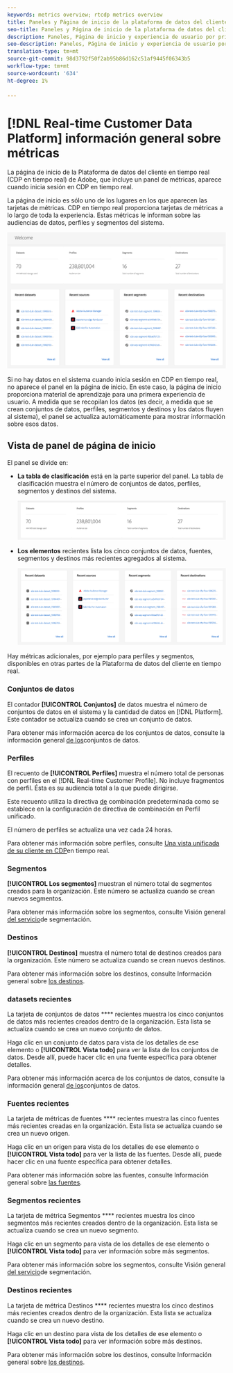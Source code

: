 ```yaml
---
keywords: metrics overview; rtcdp metrics overview
title: Paneles y Página de inicio de la plataforma de datos del cliente en tiempo real
seo-title: Paneles y Página de inicio de la plataforma de datos del cliente en tiempo real
description: Paneles, Página de inicio y experiencia de usuario por primera vez de Adobe Experience Platform
seo-description: Paneles, Página de inicio y experiencia de usuario por primera vez de Adobe Experience Platform
translation-type: tm+mt
source-git-commit: 98d3792f50f2ab95b86d162c51af9445f06343b5
workflow-type: tm+mt
source-wordcount: '634'
ht-degree: 1%

---
```



# [!DNL Real-time Customer Data Platform] información general sobre métricas

La página de inicio de la Plataforma de datos del cliente en tiempo real (CDP en tiempo real) de Adobe, que incluye un panel de métricas, aparece cuando inicia sesión en CDP en tiempo real.

La página de inicio es sólo uno de los lugares en los que aparecen las tarjetas de métricas. CDP en tiempo real proporciona tarjetas de métricas a lo largo de toda la experiencia. Estas métricas le informan sobre las audiencias de datos, perfiles y segmentos del sistema.

![imagen](assets/home.png)

Si no hay datos en el sistema cuando inicia sesión en CDP en tiempo real, no aparece el panel en la página de inicio. En este caso, la página de inicio proporciona material de aprendizaje para una primera experiencia de usuario. A medida que se recopilan los datos (es decir, a medida que se crean <!--sources-->conjuntos de datos, perfiles, segmentos y destinos y los datos fluyen al sistema), el panel se actualiza automáticamente para mostrar información sobre esos datos<!-- in metric cards-->.

## Vista de panel de página de inicio

<!--The dashboard shows information in several areas. Each category of information displays for the time range shown beneath the data.-->

El panel se divide en<!-- two areas.-->:

* **La tabla de clasificación** está en la parte superior del panel. La tabla de clasificación muestra el número de conjuntos de datos, perfiles, segmentos y destinos del sistema.

   ![imagen](assets/leaderboard.png)

<!-- * **Metric cards** display beneath the leaderboard. Metric cards show additional information, such as percentages or trends. Metric cards appear as data is collected.
    ![image](assets/home-metrics.jpg)
Some information is shown in different ways on both the leaderboard and metric cards. -->
* **Los elementos** recientes lista los cinco conjuntos de datos, fuentes, segmentos y destinos más recientes agregados al sistema.

   ![imagen](assets/recent.png)

Hay métricas adicionales, por ejemplo para perfiles y segmentos, disponibles en otras partes de la Plataforma de datos del cliente en tiempo real.

### Conjuntos de datos

El contador **[!UICONTROL Conjuntos]** de datos muestra el número de conjuntos de datos en el sistema y la cantidad de datos en [!DNL Platform]. Este contador se actualiza cuando se crea un conjunto de datos.

Para obtener más información acerca de los conjuntos de datos, consulte la información general [de los](../catalog/datasets/overview.md)conjuntos de datos.

### Perfiles

El recuento de **[!UICONTROL Perfiles]** muestra el número total de personas con perfiles en el [!DNL Real-time Customer Profile]. No incluye fragmentos de perfil. Ésta es su audiencia total a la que puede dirigirse.

Este recuento utiliza la directiva [de](profile/merge-policies.md) combinación predeterminada como se establece en la configuración de directiva de combinación en Perfil unificado.

El número de perfiles se actualiza una vez cada 24 horas.

Para obtener más información sobre perfiles, consulte [Una vista unificada de su cliente en CDP](profile/profile-overview.md)en tiempo real.

### Segmentos

**[!UICONTROL Los segmentos]** muestran el número total de segmentos creados para la organización. Este número se actualiza cuando se crean nuevos segmentos.

Para obtener más información sobre los segmentos, consulte Visión general [del servicio](segmentation/segmentation-overview.md)de segmentación.

### Destinos

**[!UICONTROL Destinos]** muestra el número total de destinos creados para la organización. Este número se actualiza cuando se crean nuevos destinos.

Para obtener más información sobre los destinos, consulte Información general sobre [los destinos](destinations/destinations-overview.md).

<!-- ### Successful profile records

In the leaderboard **[!UICONTROL Successful profile records]** shows the total number of records that have been successfully processed into the profile.

There is also a metric card that shows the percentage of successful records. Click **[!UICONTROL View datasets]** to see more details about the profile records. Hover over the colored area of the graph to see additional details:

![image](assets/home-profilerecords-details.PNG)

The number of successful profile records is updated hourly. 

For more information about profiles, see [A unified view of your customer in Real-time CDP](profile/profile-overview.md).

### Total profile records

The **[!UICONTROL Total profile records]** metric card shows the total number of data records enabled to feed into the profiles, and the percentage that are successful, updated once per day. This does not include all data in the data lake, because some data might not be enabled to feed into the profiles.

 Hover over the colored area of the graph to see additional details about the successful profiles:

![image](assets/home-profile-details.PNG)

Click **[!UICONTROL View profiles]** to see more details about the profile records.

For more information about profiles, see [A unified view of your customer in Real-time CDP](profile/profile-overview.md).

For more information about viewing a specific profile, see [Profile viewer](profile/profile-viewer.md).

### Failed profile records

In the leaderboard, **[!UICONTROL Failed profile records]** counts the number of records that failed to process into the profile.

The **[!UICONTROL Failed profile records]** metric card shows this count, and includes a graphical representation that helps you see how failures have trended during the time shown below the graphic. This chart is updated hourly. Click **[!UICONTROL View datasets]** to see more details about the profile records.

The number of failed profile records is updated hourly. -->

### datasets recientes

La tarjeta de conjuntos de datos **** recientes muestra los cinco conjuntos de datos más recientes creados dentro de la organización. Esta lista se actualiza cuando se crea un nuevo conjunto de datos.

Haga clic en un conjunto de datos para vista de los detalles de ese elemento o **[!UICONTROL Vista todo]** para ver la lista de los conjuntos de datos. Desde allí, puede hacer clic en una fuente específica para obtener detalles.

Para obtener más información acerca de los conjuntos de datos, consulte la información general [de los](../catalog/datasets/overview.md)conjuntos de datos.

### Fuentes recientes

La tarjeta de métricas de fuentes **** recientes muestra las cinco fuentes más recientes creadas en la organización. Esta lista se actualiza cuando se crea un nuevo origen.

Haga clic en un origen para vista de los detalles de ese elemento o **[!UICONTROL Vista todo]** para ver la lista de las fuentes. Desde allí, puede hacer clic en una fuente específica para obtener detalles.

Para obtener más información sobre las fuentes, consulte Información general sobre [las fuentes](sources/sources-overview.md).

### Segmentos recientes

La tarjeta de métrica Segmentos **** recientes muestra los cinco segmentos más recientes creados dentro de la organización. Esta lista se actualiza cuando se crea un nuevo segmento.

Haga clic en un segmento para vista de los detalles de ese elemento o **[!UICONTROL Vista todo]** para ver información sobre más segmentos.

Para obtener más información sobre los segmentos, consulte Visión general [del servicio](segmentation/segmentation-overview.md)de segmentación.

### Destinos recientes

La tarjeta de métrica Destinos **** recientes muestra los cinco destinos más recientes creados dentro de la organización. Esta lista se actualiza cuando se crea un nuevo destino.

Haga clic en un destino para vista de los detalles de ese elemento o **[!UICONTROL Vista todo]** para ver información sobre más destinos.

Para obtener más información sobre los destinos, consulte Información general sobre [los destinos](destinations/destinations-overview.md).
